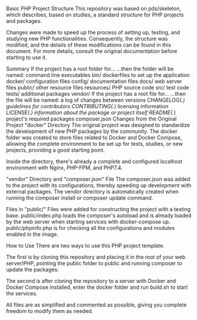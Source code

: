 Basic PHP Project Structure
This repository was based on pds/skeleton, which describes, based on studies, a standard structure for PHP projects and packages.

Changes were made to speed up the process of setting up, testing, and studying new PHP functionalities. Consequently, the structure was modified, and the details of these modifications can be found in this document. For more details, consult the original documentation before starting to use it.

Summary
If the project has a root folder for...	...then the folder will be named:
command line executables	bin/
dockerfiles to set up the application	docker/
configuration files	config/
documentation files	docs/
web server files	public/
other resource files	resources/
PHP source code	src/
test code	tests/
additional packages	vendor/
If the project has a root file for...	...then the file will be named:
a log of changes between versions	CHANGELOG(.*)
guidelines for contributors	CONTRIBUTING(.*)
licensing information	LICENSE(.*)
information about the package or project itself	README(.*)
project's required packages	composer.json
Changes from the Original Project
"docker" Directory
The original project was designed to standardize the development of new PHP packages by the community. The docker folder was created to store files related to Docker and Docker Compose, allowing the complete environment to be set up for tests, studies, or new projects, providing a good starting point.

Inside the directory, there's already a complete and configured localhost environment with Nginx, PHP-FPM, and PHP7.4.

"vendor" Directory and "composer.json" File
The composer.json was added to the project with its configurations, thereby speeding up development with external packages. The vendor directory is automatically created when running the composer install or composer update command.

Files in "public/"
Files were added for constructing the project with a testing base. public/index.php loads the composer's autoload and is already loaded by the web server when starting services with docker-compose up. public/phpinfo.php is for checking all the configurations and modules enabled in the image.

How to Use
There are two ways to use this PHP project template.

The first is by cloning this repository and placing it in the root of your web server/PHP, pointing the public folder to public and running composer to update the packages.

The second is after cloning the repository to a server with Docker and Docker Compose installed, enter the docker folder and run build.sh to start the services.

All files are as simplified and commented as possible, giving you complete freedom to modify them as needed.